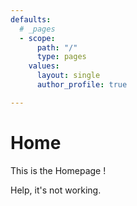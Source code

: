 ```yaml
---
defaults:
  # _pages
  - scope:
      path: "/"
      type: pages
    values:
      layout: single
      author_profile: true

---
```


# Home

This is the Homepage !

Help, it's not working.

